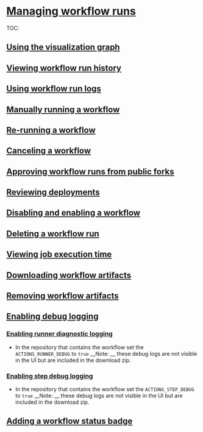 # [Managing workflow runs](https://docs.github.com/en/actions/managing-workflow-runs)
TOC:
## [Using the visualization graph](https://docs.github.com/en/actions/managing-workflow-runs/using-the-visualization-graph)
## [Viewing workflow run history](https://docs.github.com/en/actions/managing-workflow-runs/viewing-workflow-run-history)
## [Using workflow run logs](https://docs.github.com/en/actions/managing-workflow-runs/using-workflow-run-logs)
## [Manually running a workflow](https://docs.github.com/en/actions/managing-workflow-runs/manually-running-a-workflow)
## [Re-running a workflow](https://docs.github.com/en/actions/managing-workflow-runs/re-running-a-workflow)
## [Canceling a workflow](https://docs.github.com/en/actions/managing-workflow-runs/canceling-a-workflow)
## [Approving workflow runs from public forks](https://docs.github.com/en/actions/managing-workflow-runs/approving-workflow-runs-from-public-forks)
## [Reviewing deployments](https://docs.github.com/en/actions/managing-workflow-runs/reviewing-deployments)
## [Disabling and enabling a workflow](https://docs.github.com/en/actions/managing-workflow-runs/disabling-and-enabling-a-workflow)
## [Deleting a workflow run](https://docs.github.com/en/actions/managing-workflow-runs/deleting-a-workflow-run)
## [Viewing job execution time](https://docs.github.com/en/actions/managing-workflow-runs/viewing-job-execution-time)
## [Downloading workflow artifacts](https://docs.github.com/en/actions/managing-workflow-runs/downloading-workflow-artifacts)
## [Removing workflow artifacts](https://docs.github.com/en/actions/managing-workflow-runs/removing-workflow-artifacts)
## [Enabling debug logging](https://docs.github.com/en/actions/managing-workflow-runs/enabling-debug-logging)
### [Enabling runner diagnostic logging](https://docs.github.com/en/actions/managing-workflow-runs/enabling-debug-logging#enabling-runner-diagnostic-logging)
* In the repository that contains the workflow set the `ACTIONS_RUNNER_DEBUG` to `true`
__Note: __ these debug logs are not visible in the UI but are included in the download zip.
### [Enabling step debug logging](https://docs.github.com/en/actions/managing-workflow-runs/enabling-debug-logging#enabling-step-debug-logging)
* In the repository that contains the workflow set the `ACTIONS_STEP_DEBUG` to `true`
__Note: __ these debug logs are not visible in the UI but are included in the download zip.
## [Adding a workflow status badge](https://docs.github.com/en/actions/managing-workflow-runs/adding-a-workflow-status-badge)
